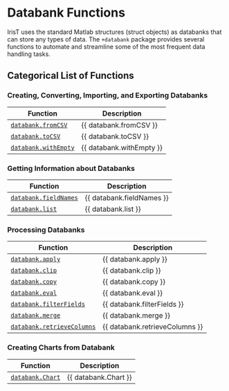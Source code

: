 # Databank Functions

IrisT uses the standard Matlab structures (struct objects) as databanks
that can store any types of data.  The `+databank` package provides several
functions to automate and streamline some of the most frequent data
handling tasks.


## Categorical List of Functions

### Creating, Converting, Importing, and Exporting Databanks

| Function      | Description       |
|---            |---                |
| [`databank.fromCSV`](fromCSV.md)                      | {{ databank.fromCSV }} |
| [`databank.toCSV`](toCSV.md)                          | {{ databank.toCSV }} |
| [`databank.withEmpty`](withEmpty.md)                  | {{ databank.withEmpty }} |


### Getting Information about Databanks

| Function      | Description       |
|---            |---                |
| [`databank.fieldNames`](fieldNames.md)                | {{ databank.fieldNames }} |
| [`databank.list`](list.md)                            | {{ databank.list }} |


### Processing Databanks

| Function      | Description       |
|---            |---                |
| [`databank.apply`](apply.md)                          | {{ databank.apply }} |
| [`databank.clip`](clip.md)                            | {{ databank.clip }} |
| [`databank.copy`](copy.md)                            | {{ databank.copy }} |
| [`databank.eval`](eval.md)                            | {{ databank.eval }} |
| [`databank.filterFields`](filterFields.md)            | {{ databank.filterFields }} |
| [`databank.merge`](merge.md)                          | {{ databank.merge }} |
| [`databank.retrieveColumns`](retrieveColumns.md)      | {{ databank.retrieveColumns }} |


### Creating Charts from Databank

| Function      | Description       |
|---            |---                |
| [`databank.Chart`](Chart.md)                          | {{ databank.Chart }} |

